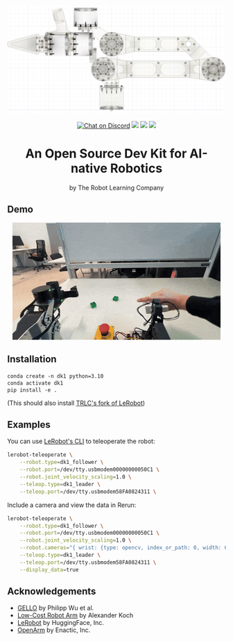 
<p align="center">
    <img src="media/xray.jpg">
</p>
<p align="center">
    <a href="https://docs.robot-learning.co/">
        <img src="https://img.shields.io/badge/Documentation-📕-blue" alt="Chat on Discord"></a>
    <a href="https://discord.gg/PTZ3CN5WkJ">
        <img src="https://img.shields.io/discord/1409155673572249672?color=7289DA&label=Discord&logo=discord&logoColor=white"></a>
    <a href="https://x.com/JannikGrothusen">
        <img src="https://img.shields.io/twitter/follow/Jannik?style=social"></a>
    <a href="https://www.robot-learning.co/">
        <img src=https://img.shields.io/badge/Order%20a%20kit-8A2BE2></a>
</p>

<h1 align="center">An Open Source Dev Kit for AI-native Robotics</h1>
<p align="center">by The Robot Learning Company</p>

## Demo
<p align="center">
    <img src="media/demo.gif">
</p>

## Installation
```
conda create -n dk1 python=3.10
conda activate dk1
pip install -e .
```
(This should also install [TRLC's fork of LeRobot](https://github.com/robot-learning-co/lerobot))

## Examples
You can use [LeRobot's CLI](https://huggingface.co/docs/lerobot/il_robots) to teleoperate the robot:
```bash
lerobot-teleoperate \
    --robot.type=dk1_follower \
    --robot.port=/dev/tty.usbmodem00000000050C1 \
    --robot.joint_velocity_scaling=1.0 \
    --teleop.type=dk1_leader \
    --teleop.port=/dev/tty.usbmodem58FA0824311 \
```
Include a camera and view the data in Rerun:
```bash
lerobot-teleoperate \
    --robot.type=dk1_follower \
    --robot.port=/dev/tty.usbmodem00000000050C1 \
    --robot.joint_velocity_scaling=1.0 \
    --robot.cameras="{ wrist: {type: opencv, index_or_path: 0, width: 640, height: 360, fps: 30}}" \
    --teleop.type=dk1_leader \
    --teleop.port=/dev/tty.usbmodem58FA0824311 \
    --display_data=true
```


## Acknowledgements
- [GELLO](https://wuphilipp.github.io/gello_site/) by Philipp Wu et al.
- [Low-Cost Robot Arm](https://github.com/AlexanderKoch-Koch/low_cost_robot) by Alexander Koch
- [LeRobot](https://github.com/huggingface/lerobot) by HuggingFace, Inc.
- [OpenArm](https://openarm.dev/) by Enactic, Inc.
